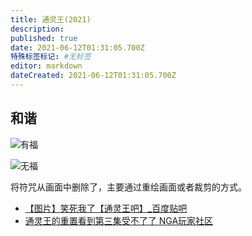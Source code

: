 ```yaml
---
title: 通灵王(2021)
description: 
published: true
date: 2021-06-12T01:31:05.700Z
特殊标签标记: #无标签
editor: markdown
dateCreated: 2021-06-12T01:31:05.700Z
---
```


## 和谐

![有福](https://web.archive.org/web/20210612012521im_/http://tiebapic.baidu.com/forum/w%3D580/sign=41dbd4bda63533faf5b6932698d3fdca/511090ef76c6a7ef9618f595eafaaf51f3de664c.jpg)

![无福](https://web.archive.org/web/20210612012521im_/http://tiebapic.baidu.com/forum/w%3D580/sign=ae1417bd7009c93d07f20effaf3df8bb/56ff9925bc315c6053ab365c9ab1cb134954774c.jpg)

将符咒从画面中删除了，主要通过重绘画面或者裁剪的方式。

+ [【图片】笑死我了【通灵王吧】_百度贴吧](https://web.archive.org/web/20210612012521/https://tieba.baidu.com/p/7398241123)
+ [通灵王的重置看到第三集受不了了 NGA玩家社区](https://archive.is/I5PuD "https://bbs.nga.cn/read.php?tid=26383703")
